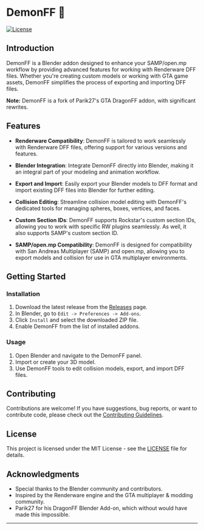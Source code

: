 # DemonFF 👹

[![License](https://img.shields.io/badge/license-MIT-blue.svg)](LICENSE)

## Introduction

DemonFF is a Blender addon designed to enhance your SAMP/open.mp workflow by providing advanced features for working with Renderware DFF files. Whether you're creating custom models or working with GTA game assets, DemonFF simplifies the process of exporting and importing DFF files.

**Note:** DemonFF is a fork of Parik27's GTA DragonFF addon, with significant rewrites.

## Features

- **Renderware Compatibility**: DemonFF is tailored to work seamlessly with Renderware DFF files, offering support for various versions and features.

- **Blender Integration**: Integrate DemonFF directly into Blender, making it an integral part of your modeling and animation workflow.

- **Export and Import**: Easily export your Blender models to DFF format and import existing DFF files into Blender for further editing.

- **Collision Editing**: Streamline collision model editing with DemonFF's dedicated tools for managing spheres, boxes, vertices, and faces.

- **Custom Section IDs**: DemonFF supports Rockstar's custom section IDs, allowing you to work with specific RW plugins seamlessly. As well, it also supports SAMP's custom section ID.

- **SAMP/open.mp Compatibility**: DemonFF is designed for compatibility with San Andreas Multiplayer (SAMP) and open.mp, allowing you to export models and collision for use in GTA multiplayer environments.

## Getting Started

### Installation

1. Download the latest release from the [Releases](https://github.com/spicybung/DemonFF/releases) page.
2. In Blender, go to `Edit -> Preferences -> Add-ons`.
3. Click `Install` and select the downloaded ZIP file.
4. Enable DemonFF from the list of installed addons.

### Usage

1. Open Blender and navigate to the DemonFF panel.
2. Import or create your 3D model.
3. Use DemonFF tools to edit collision models, export, and import DFF files.

## Contributing

Contributions are welcome! If you have suggestions, bug reports, or want to contribute code, please check out the [Contributing Guidelines](CONTRIBUTING.md).

## License

This project is licensed under the MIT License - see the [LICENSE](LICENSE) file for details.

## Acknowledgments

- Special thanks to the Blender community and contributors.
- Inspired by the Renderware engine and the GTA multiplayer & modding community.
- Parik27 for his DragonFF Blender Add-on, which without would have made this impossible.


---
